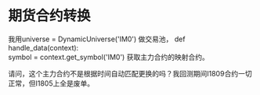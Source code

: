# 期货合约转换

我用universe = DynamicUniverse('IM0') 做交易池，
def handle_data(context):    
    symbol = context.get_symbol('IM0')
获取主力合约的映射合约。

请问，这个主力合约不是根据时间自动匹配更换的吗？我回测期间I1809合约一切正常，但I1805上全是废单。